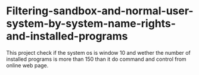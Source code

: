# Filtering-sandbox-and-normal-user-system-by-system-name-rights-and-installed-programs
This project check if the system os is window 10 and wether the number of installed programs is more than 150 than it do command and control from online web page.
